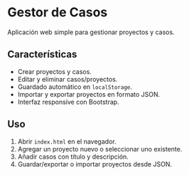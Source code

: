 # Gestor de Casos

Aplicación web simple para gestionar proyectos y casos.

## Características
- Crear proyectos y casos.
- Editar y eliminar casos/proyectos.
- Guardado automático en `localStorage`.
- Importar y exportar proyectos en formato JSON.
- Interfaz responsive con Bootstrap.

## Uso
1. Abrir `index.html` en el navegador.
2. Agregar un proyecto nuevo o seleccionar uno existente.
3. Añadir casos con título y descripción.
4. Guardar/exportar o importar proyectos desde JSON.
